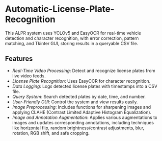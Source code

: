 # Automatic-License-Plate-Recognition
This ALPR system uses YOLOv5 and EasyOCR for real-time vehicle detection and character recognition, with error correction, pattern matching, and Tkinter GUI, storing results in a queryable CSV file.

## Features

- *Real-Time Video Processing*: Detect and recognize license plates from live video feeds.
- *License Plate Recognition*: Uses EasyOCR for character recognition.
- *Data Logging*: Logs detected license plates with timestamps into a CSV file.
- *Query System*: Search detected plates by date, time, and number.
- *User-Friendly GUI*: Control the system and view results easily.
- *Image Preprocessing*: Includes functions for sharpening images and applying CLAHE (Contrast Limited Adaptive Histogram Equalization).
- *Image and Annotation Augmentation*: Applies various augmentations to images and updates corresponding annotations, including techniques like horizontal flip, random brightness/contrast adjustments, blur, rotation, RGB shift, and safe cropping.
